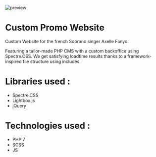 ![preview](https://user-images.githubusercontent.com/26654868/63336496-85ffca80-c33f-11e9-95ed-3e5af8532b41.jpg)


# Custom Promo Website

Custom Website for the french Soprano singer Axelle Fanyo.

Featuring a tailor-made PHP CMS with a custom backoffice using Spectre.CSS.
We get satisfying loadtime results thanks to a framework-inspired file structure using includes.

# Libraries used :
- Spectre.CSS
- Lightbox.js
- jQuery

# Technologies used : 
- PHP 7
- SCSS
- JS
